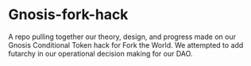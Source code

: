 # Gnosis-fork-hack
A repo pulling together our theory, design, and progress made on our Gnosis Conditional Token hack for Fork the World. We attempted to add futarchy in our operational decision making for our DAO.
